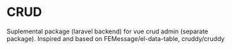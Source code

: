 # CRUD

Suplemental package (laravel backend) for vue crud admin (separate package).
Inspired and based on FEMessage/el-data-table, cruddy/cruddy
